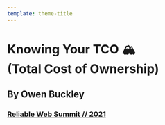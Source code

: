```yaml
---
template: theme-title
---
```


<style>
  div.container {
    margin: 7% auto;
  }

  h1 {
    color: var(--color-text-light)
  }
</style>

# Knowing Your TCO 🏔️ </br> (Total Cost of Ownership)

## By Owen Buckley

### [Reliable Web Summit // 2021](https://reliablewebsummit.com/)